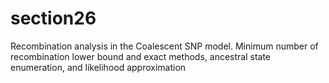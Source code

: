 # section26
Recombination analysis in the Coalescent SNP model. Minimum number of recombination lower bound and exact methods, ancestral state enumeration, and likelihood approximation
